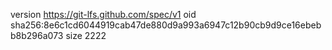 version https://git-lfs.github.com/spec/v1
oid sha256:8e6c1cd6044919cab47de880d9a993a6947c12b90cb9d9ce16ebebb8b296a073
size 2222
